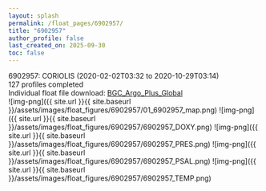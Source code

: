 ```yaml
---
layout: splash
permalink: /float_pages/6902957/
title: "6902957"
author_profile: false
last_created_on: 2025-09-30
toc: false
---
```

 
6902957: CORIOLIS (2020-02-02T03:32 to 2020-10-29T03:14)\
127 profiles completed\
Individual float file download: [BGC_Argo_Plus_Global](https://ftp.soest.hawaii.edu/bgc_argo_plus/Individual_Floats/outliers_removed/6902957_Sprof_processed.nc)\
![img-png]({{ site.url }}{{ site.baseurl }}/assets/images/float_figures/6902957/01_6902957_map.png)
![img-png]({{ site.url }}{{ site.baseurl }}/assets/images/float_figures/6902957/6902957_DOXY.png)
![img-png]({{ site.url }}{{ site.baseurl }}/assets/images/float_figures/6902957/6902957_PRES.png)
![img-png]({{ site.url }}{{ site.baseurl }}/assets/images/float_figures/6902957/6902957_PSAL.png)
![img-png]({{ site.url }}{{ site.baseurl }}/assets/images/float_figures/6902957/6902957_TEMP.png)
